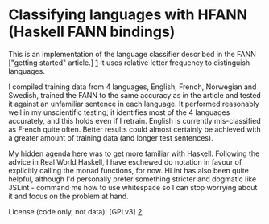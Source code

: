 # Classifying languages with HFANN (Haskell FANN bindings)

This is an implementation of the language classifier described in the FANN ["getting started" article.] [1] It uses relative letter frequency to distinguish languages.

I compiled training data from 4 languages, English, French, Norwegian and Swedish, trained the FANN to the same accuracy as in the article and tested it against an unfamiliar sentence in each language. It performed reasonably well in my unscientific testing; it identifies most of the 4 languages accurately, and this holds even if I retrain. English is currently mis-classified as French quite often. Better results could almost certainly be achieved with a greater amount of training data (and longer test sentences).

My hidden agenda here was to get more familiar with Haskell. Following the advice in Real World Haskell, I have eschewed do notation in favour of explicitly calling the monad functions, for now. HLint has also been quite helpful, although I'd personally prefer something stricter and dogmatic like JSLint - command me how to use whitespace so I can stop worrying about it and focus on the problem at hand.

License (code only, not data): [GPLv3] [2]

[1]: http://fann.sourceforge.net/fann_en.pdf
[2]: http://www.gnu.org/licenses/gpl-3.0-standalone.html
